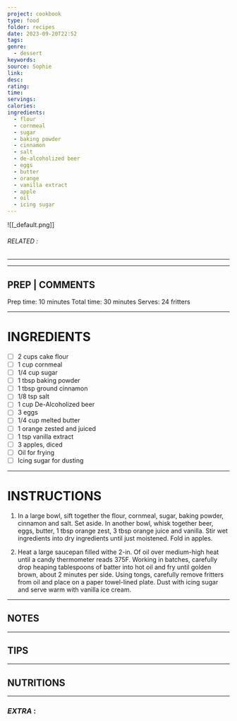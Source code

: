 ```yaml
---
project: cookbook
type: food
folder: recipes
date: 2023-09-20T22:52
tags: 
genre:
  - dessert
keywords: 
source: Sophie
link: 
desc: 
rating: 
time: 
servings: 
calories: 
ingredients:
  - flour
  - cornmeal
  - sugar
  - baking powder
  - cinnamon
  - salt
  - de-alcoholized beer
  - eggs
  - butter
  - orange
  - vanilla extract
  - apple
  - oil
  - icing sugar
---
```


![[_default.png]]
###### *RELATED* : 
---


---
## PREP | COMMENTS

Prep time: 10 minutes
Total time: 30 minutes
Serves: 24 fritters

---
# INGREDIENTS

- [ ] 2 cups cake flour
- [ ] 1 cup cornmeal
- [ ] 1/4 cup sugar
- [ ] 1 tbsp baking powder
- [ ] 1 tbsp ground cinnamon
- [ ] 1/8 tsp salt
- [ ] 1 cup De-Alcoholized beer
- [ ] 3 eggs
- [ ] 1/4 cup melted butter
- [ ] 1 orange zested and juiced
- [ ] 1 tsp vanilla extract
- [ ] 3 apples, diced
- [ ] Oil for frying
- [ ] Icing sugar for dusting

---
# INSTRUCTIONS

1. In a large bowl, sift together the flour, cornmeal, sugar, baking powder, cinnamon and salt. Set aside. In another bowl, whisk together beer, eggs, butter, 1 tbsp orange zest, 3 tbsp orange juice and vanilla. Stir wet ingredients into dry ingredients until just moistened. Fold in apples.

2. Heat a large saucepan filled withe 2-in. Of oil over medium-high heat until a candy thermometer reads 375F. Working in batches, carefully drop heaping tablespoons of batter into hot oil and fry until golden brown, about 2 minutes per side. Using tongs, carefully remove fritters from oil and place on a paper towel-lined plate. Dust with icing sugar and serve warm with vanilla ice cream.

---
## NOTES



---
## TIPS



---
## NUTRITIONS



---
### *EXTRA* :



